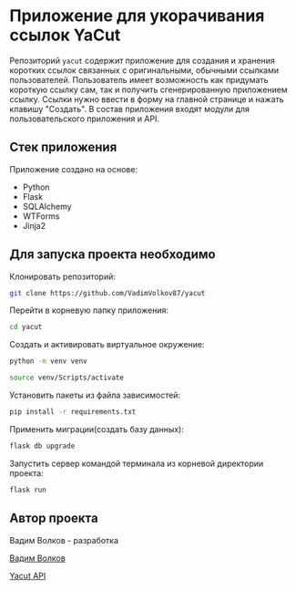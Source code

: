 # Приложение для укорачивания ссылок YaCut

Репозиторий `yacut` содержит приложение для создания и хранения коротких ссылок связанных с оригинальными, обычными ссылками пользователей. Пользователь имеет возможность как придумать короткую ссылку сам, так и получить сгенерированную приложением ссылку. Ссылки нужно ввести в форму на главной странице и нажать клавишу "Создать". В состав приложения входят модули для пользовательского приложения и API.

## Стек приложения

Приложение создано на основе:

* Python
* Flask
* SQLAlchemy
* WTForms
* Jinja2

## Для запуска проекта необходимо

Клонировать репозиторий:

```bash
git clone https://github.com/VadimVolkov87/yacut
```

Перейти в корневую папку приложения:

```bash
cd yacut
```

Создать и активировать виртуальное окружение:

```bash
python -m venv venv
```

```bash
source venv/Scripts/activate
```

Установить пакеты из файла зависимостей:

```bash
pip install -r requirements.txt
```

Применить миграции(создать базу данных):

```bash
flask db upgrade
```

Запустить сервер командой терминала из корневой директории проекта:

```bash
flask run
```

## Автор проекта

Вадим Волков - разработка

[Вадим Волков](https://github.com/VadimVolkov87/)

[Yacut API](https://github.com/VadimVolkov87/yacut/blob/master/openapi.yml)
